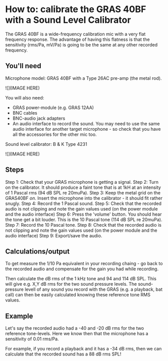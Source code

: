 # How to: calibrate the GRAS 40BF with a Sound Level Calibrator 

The GRAS 40BF is a wide-frequency calibration mic with a very flat
frequency response. The advantage of having this flatness is that 
the sensitivity (rms/Pa, mV/Pa) is going to be the same at any other recorded frequency. 

## You'll need
Microphone model: GRAS 40BF with a Type 26AC pre-amp (the metal rod).

![](IMAGE HERE)

You will also need:
* GRAS power-module (e.g. GRAS 12AA)
* BNC cables
* BNC-audio jack adapters
* An audio interface to record the sound. You may need to use the same audio interface for another target microphone - so check that you have all the accessories for the other mic too.

Sound level calibrator: B & K Type 4231

![](IMAGE HERE)

## Steps
Step 1: Check that your GRAS microphone is getting a signal. 
Step 2: Turn on the calibrator. It should produce a faint tone that is at 1kH at an intensity of 1 Pascal rms (94 dB SPL re 20muPa). 
Step 3: Keep the metal grid on the GRAS40BF *on*. Insert the microphone into the calibrator - it should fit rather snugly. 
Step 4: Record the 1 Pascal sound. 
Step 5: Check that the recorded audio is not clipping and note the gain values used (on the power module and the audio interface)
Step 6: Press the 'volume' button. You should hear the tone get a bit louder. This is the 10 Pascal tone (114 dB SPL re 20muPa). 
Step 7: Record the 10 Pascal tone. 
Step 8: Check that the recorded audio is not clipping and note the gain values used (on the power module and the audio interface)
Step 9: Export/save the audio. 

## Calculations/output
To get measure the 1/10 Pa equivalent in your recording chaing - go back to the recorded audio and compensate for the gain you had while recording.

Then calculate the dB rms of the 1 kHz tone and 94 and 114 dB SPL. This will give e.g. X,Y dB rms for the two sound pressure levels. The sound-pressure levell of any sound you record with the GRAS (e.g. a playback, bat call) can then be easily calculated knowing these reference tone RMS values. 

## Example
Let's say the recorded audio had a -40 and -20 dB rms for the two reference tone-levels. 
Here we know then that the microphone has a sensitivity of 0.01 rms/Pa. 

For example, if you record a playback and it has a -34 dB rms, then we can calculate that the recorded sound has a 88 dB rms SPL!